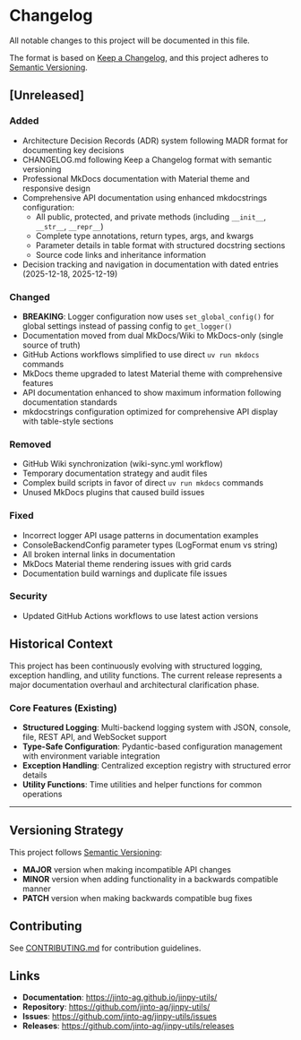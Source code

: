 # Changelog

All notable changes to this project will be documented in this file.

The format is based on [Keep a Changelog](https://keepachangelog.com/en/1.0.0/),
and this project adheres to [Semantic Versioning](https://semver.org/spec/v2.0.0.html).

## [Unreleased]

### Added
- Architecture Decision Records (ADR) system following MADR format for documenting key decisions
- CHANGELOG.md following Keep a Changelog format with semantic versioning
- Professional MkDocs documentation with Material theme and responsive design
- Comprehensive API documentation using enhanced mkdocstrings configuration:
  - All public, protected, and private methods (including `__init__`, `__str__`, `__repr__`)
  - Complete type annotations, return types, args, and kwargs
  - Parameter details in table format with structured docstring sections
  - Source code links and inheritance information
- Decision tracking and navigation in documentation with dated entries (2025-12-18, 2025-12-19)

### Changed
- **BREAKING**: Logger configuration now uses `set_global_config()` for global settings instead of passing config to `get_logger()`
- Documentation moved from dual MkDocs/Wiki to MkDocs-only (single source of truth)
- GitHub Actions workflows simplified to use direct `uv run mkdocs` commands
- MkDocs theme upgraded to latest Material theme with comprehensive features
- API documentation enhanced to show maximum information following documentation standards
- mkdocstrings configuration optimized for comprehensive API display with table-style sections

### Removed
- GitHub Wiki synchronization (wiki-sync.yml workflow)
- Temporary documentation strategy and audit files
- Complex build scripts in favor of direct `uv run mkdocs` commands
- Unused MkDocs plugins that caused build issues

### Fixed
- Incorrect logger API usage patterns in documentation examples
- ConsoleBackendConfig parameter types (LogFormat enum vs string)
- All broken internal links in documentation
- MkDocs Material theme rendering issues with grid cards
- Documentation build warnings and duplicate file issues

### Security
- Updated GitHub Actions workflows to use latest action versions

## Historical Context

This project has been continuously evolving with structured logging, exception handling, and utility functions. The current release represents a major documentation overhaul and architectural clarification phase.

### Core Features (Existing)
- **Structured Logging**: Multi-backend logging system with JSON, console, file, REST API, and WebSocket support
- **Type-Safe Configuration**: Pydantic-based configuration management with environment variable integration
- **Exception Handling**: Centralized exception registry with structured error details
- **Utility Functions**: Time utilities and helper functions for common operations

---

## Versioning Strategy

This project follows [Semantic Versioning](https://semver.org/):
- **MAJOR** version when making incompatible API changes
- **MINOR** version when adding functionality in a backwards compatible manner
- **PATCH** version when making backwards compatible bug fixes

## Contributing

See [CONTRIBUTING.md](https://github.com/jinto-ag/jinpy-utils/blob/main/CONTRIBUTING.md) for contribution guidelines.

## Links

- **Documentation**: https://jinto-ag.github.io/jinpy-utils/
- **Repository**: https://github.com/jinto-ag/jinpy-utils/
- **Issues**: https://github.com/jinto-ag/jinpy-utils/issues
- **Releases**: https://github.com/jinto-ag/jinpy-utils/releases
